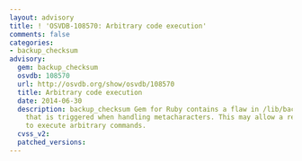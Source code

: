 ```yaml
---
layout: advisory
title: ! 'OSVDB-108570: Arbitrary code execution'
comments: false
categories:
- backup_checksum
advisory:
  gem: backup_checksum
  osvdb: 108570
  url: http://osvdb.org/show/osvdb/108570
  title: Arbitrary code execution
  date: 2014-06-30
  description: backup_checksum Gem for Ruby contains a flaw in /lib/backup/cli/utility.rb
    that is triggered when handling metacharacters. This may allow a remote attacker
    to execute arbitrary commands.
  cvss_v2: 
  patched_versions: 
---
```

